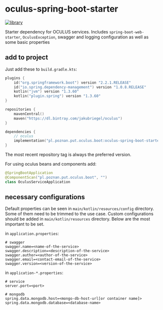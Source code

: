 # oculus-spring-boot-starter
[![library](https://api.bintray.com/packages/jakubriegel/oculus/oculus-spring-boot-starter/images/download.svg)](https://bintray.com/jakubriegel//kotlin-shell/kotlin-shell-core/_latestVersion)

Starter dependency for OCULUS services. 
Includes `spring-boot-web-starter`, `OculusException`, swagger and logging configuration as well as some basic properties 

## add to project

Just add these to `build.gradle.kts`:
```kotlin
plugins {
    id("org.springframework.boot") version "2.2.1.RELEASE"
    id("io.spring.dependency-management") version "1.0.8.RELEASE"
    kotlin("jvm") version "1.3.60"
    kotlin("plugin.spring") version "1.3.60"
}

repositories {
    mavenCentral()
    maven("https://dl.bintray.com/jakubriegel/oculus")
}

dependencies {
    // oculus
    implementation("pl.poznan.put.oculus.boot:oculus-spring-boot-starter:VERSION")
}
```

The most recent repository tag is always the preferred version.

For using oculus beans and components add:
```kotlin
@SpringBootApplication
@ComponentScan("pl.poznan.put.oculus.boot", "")
class OculusServiceApplication
```

## necessary configurations
Default properties can be seen in `main/kotlin/resources/config` directory.
Some of them need to be trimmed to the use case. Custom configurations should be added in `main/kotlin/resources` directory. Below are the most important to be set.

in `application.properties`:
```properties
# swagger
swagger.name=<name-of-the-service>
swagger.description=<description-of-the-service>
swagger.author=<author-of-the-service>
swagger.email=<contact-email-of-the-service>
swagger.version=<version-of-the-service>
```

in `application-*.properties`:
```properties
# service
server.port=<port>

# mongodb
spring.data.mongodb.host=<mongo-db-host-url[or container name]>
spring.data.mongodb.database=<database-name>
```
